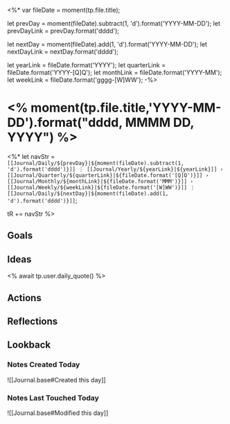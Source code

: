 <%*
var fileDate = moment(tp.file.title);

let prevDay = moment(fileDate).subtract(1, 'd').format('YYYY-MM-DD');
let prevDayLink = prevDay.format('dddd');

let nextDay = moment(fileDate).add(1, 'd').format('YYYY-MM-DD');
let nextDayLink = nextDay.format('dddd');

let yearLink = fileDate.format('YYYY');
let quarterLink = fileDate.format('YYYY-[Q]Q');
let monthLink = fileDate.format('YYYY-MM');
let weekLink = fileDate.format('gggg-[W]WW');
-%>
# <% moment(tp.file.title,'YYYY-MM-DD').format("dddd, MMMM DD, YYYY") %>

<%*
let navStr = `[[Journal/Daily/${prevDay}|${moment(fileDate).subtract(1, 'd').format('dddd')}]] ⋮ [[Journal/Yearly/${yearLink}|${yearLink}]] › [[Journal/Quarterly/${quarterLink}|${fileDate.format('[Q]Q')}]] › [[Journal/Monthly/${monthLink}|${fileDate.format('MMM')}]] › [[Journal/Weekly/${weekLink}|${fileDate.format('[W]WW')}]] ⋮ [[Journal/Daily/${nextDay}|${moment(fileDate).add(1, 'd').format('dddd')}]]`;

tR += navStr
%>

## Goals

## Ideas

<% await tp.user.daily_quote() %>

## Actions

## Reflections

## Lookback

### Notes Created Today

![[Journal.base#Created this day]]

### Notes Last Touched Today

![[Journal.base#Modified this day]]